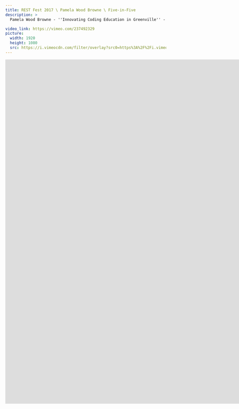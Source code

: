 ```yaml
---
title: REST Fest 2017 \ Pamela Wood Browne \ Five-in-Five
description: >
  Pamela Wood Browne - ''Innovating Coding Education in Greenville'' - 16 September 2017

video_link: https://vimeo.com/237492329
picture:
  width: 1920
  height: 1080
  src: https://i.vimeocdn.com/filter/overlay?src0=https%3A%2F%2Fi.vimeocdn.com%2Fvideo%2F659928781_1920x1080.jpg&src1=http%3A%2F%2Ff.vimeocdn.com%2Fp%2Fimages%2Fcrawler_play.png
---
```

<iframe src="https://player.vimeo.com/video/237492329?title=0&byline=0&portrait=0&badge=0&autopause=0&player_id=0" width="1920" height="1080" frameborder="0" title="REST Fest 2017 \ Pamela Wood Browne \ Five-in-Five" webkitallowfullscreen mozallowfullscreen allowfullscreen></iframe>
